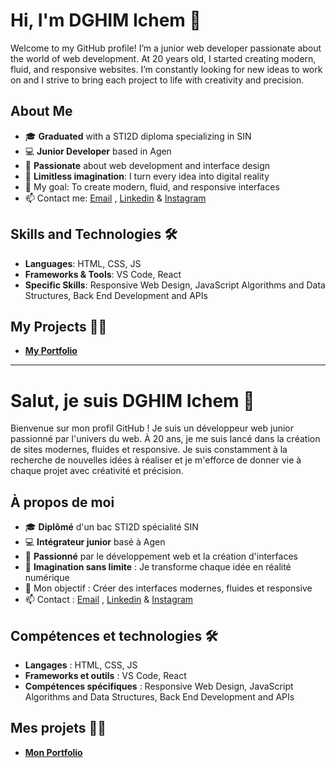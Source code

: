# Hi, I'm DGHIM Ichem 👋

Welcome to my GitHub profile! I’m a junior web developer passionate about the world of web development. At 20 years old, I started creating modern, fluid, and responsive websites. I’m constantly looking for new ideas to work on and I strive to bring each project to life with creativity and precision.

## About Me

- 🎓 **Graduated** with a STI2D diploma specializing in SIN
- 💻 **Junior Developer** based in Agen
- 🌱 **Passionate** about web development and interface design
- 🧠 **Limitless imagination**: I turn every idea into digital reality
- 🎯 My goal: To create modern, fluid, and responsive interfaces
- 📫 Contact me: [Email](ichemdghim@gmail.com) , [Linkedin](https://www.linkedin.com/in/ichem-dghim/) & [Instagram](https://www.instagram.com/iichoumm_pwr/)

## Skills and Technologies 🛠️

- **Languages**: HTML, CSS, JS
- **Frameworks & Tools**: VS Code, React
- **Specific Skills**: Responsive Web Design, JavaScript Algorithms and Data Structures, Back End Development and APIs

## My Projects 👨‍💻

- **[My Portfolio](https://idghim.github.io/fcc-Portofolio-Webpage/)**

---------

# Salut, je suis DGHIM Ichem 👋

Bienvenue sur mon profil GitHub ! Je suis un développeur web junior passionné par l'univers du web. À 20 ans, je me suis lancé dans la création de sites modernes, fluides et responsive. Je suis constamment à la recherche de nouvelles idées à réaliser et je m'efforce de donner vie à chaque projet avec créativité et précision.

## À propos de moi

- 🎓 **Diplômé** d'un bac STI2D spécialité SIN
- 💻 **Intégrateur junior** basé à Agen
- 🌱 **Passionné** par le développement web et la création d'interfaces
- 🧠 **Imagination sans limite** : Je transforme chaque idée en réalité numérique
- 🎯 Mon objectif : Créer des interfaces modernes, fluides et responsive
- 📫 Contact : [Email](ichemdghim@gmail.com) , [Linkedin](https://www.linkedin.com/in/ichem-dghim/) & [Instagram](https://www.instagram.com/iichoumm_pwr/)

## Compétences et technologies 🛠️

- **Langages** : HTML, CSS, JS
- **Frameworks et outils** : VS Code, React
- **Compétences spécifiques** : Responsive Web Design, JavaScript Algorithms and Data Structures, Back End Development and APIs

## Mes projets 👨‍💻

- **[Mon Portfolio](https://idghim.github.io/fcc-Portofolio-Webpage/)** 
